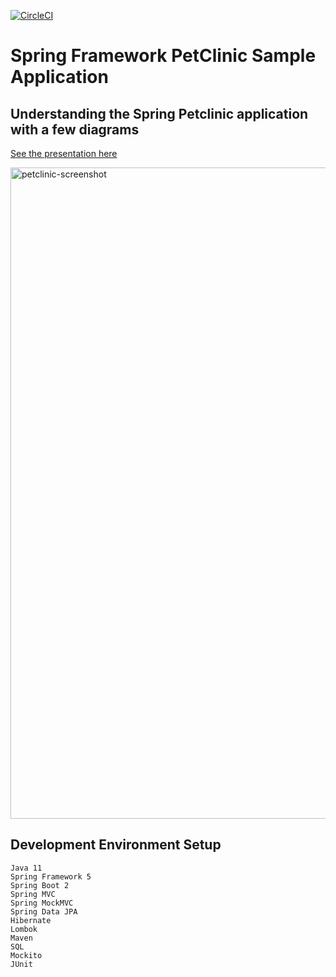 [![CircleCI](https://circleci.com/gh/konstantinrov/pet-clinic.svg?style=svg)](https://circleci.com/gh/konstantinrov/pet-clinic)
# Spring Framework PetClinic Sample Application

## Understanding the Spring Petclinic application with a few diagrams
<a href="https://speakerdeck.com/michaelisvy/spring-petclinic-sample-application">See the presentation here</a>

<img width="1042" alt="petclinic-screenshot" src="https://cloud.githubusercontent.com/assets/838318/19727082/2aee6d6c-9b8e-11e6-81fe-e889a5ddfded.png">

## Development Environment Setup
```
Java 11 
Spring Framework 5
Spring Boot 2
Spring MVC
Spring MockMVC
Spring Data JPA
Hibernate
Lombok
Maven
SQL
Mockito
JUnit
```
